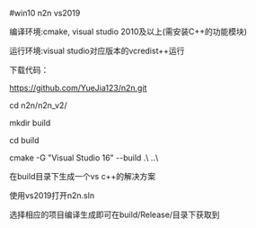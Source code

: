 #win10 n2n vs2019

编译环境:cmake, visual studio 2010及以上(需安装C++的功能模块)

运行环境:visual studio对应版本的vcredist++运行


下载代码：

  https://github.com/YueJia123/n2n.git

cd n2n/n2n_v2/

mkdir build

cd build

cmake -G "Visual Studio 16" --build .\ ..\

在build目录下生成一个vs c++的解决方案

使用vs2019打开n2n.sln

选择相应的项目编译生成即可在build/Release/目录下获取到
